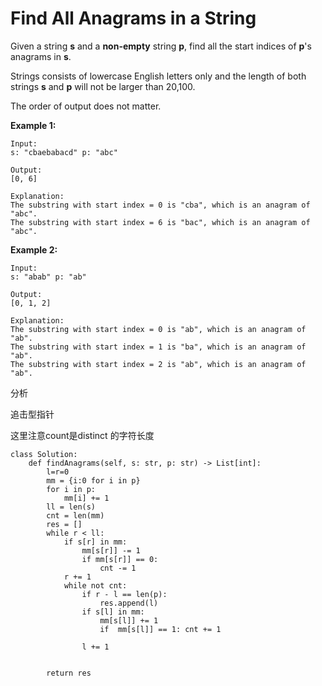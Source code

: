 # Find All Anagrams in a String

Given a string **s** and a **non-empty** string **p**, find all the start indices of **p**'s anagrams in **s**.

Strings consists of lowercase English letters only and the length of both strings **s** and **p** will not be larger than 20,100.

The order of output does not matter.

**Example 1:**

```text
Input:
s: "cbaebabacd" p: "abc"

Output:
[0, 6]

Explanation:
The substring with start index = 0 is "cba", which is an anagram of "abc".
The substring with start index = 6 is "bac", which is an anagram of "abc".
```

**Example 2:**

```text
Input:
s: "abab" p: "ab"

Output:
[0, 1, 2]

Explanation:
The substring with start index = 0 is "ab", which is an anagram of "ab".
The substring with start index = 1 is "ba", which is an anagram of "ab".
The substring with start index = 2 is "ab", which is an anagram of "ab".
```

分析

追击型指针

这里注意count是distinct 的字符长度

```text
class Solution:
    def findAnagrams(self, s: str, p: str) -> List[int]:
        l=r=0
        mm = {i:0 for i in p}
        for i in p:
            mm[i] += 1
        ll = len(s)
        cnt = len(mm)
        res = []
        while r < ll:
            if s[r] in mm:
                mm[s[r]] -= 1
                if mm[s[r]] == 0:
                    cnt -= 1
            r += 1
            while not cnt: 
                if r - l == len(p):
                    res.append(l)
                if s[l] in mm:
                    mm[s[l]] += 1
                    if  mm[s[l]] == 1: cnt += 1
                
                l += 1
                
                
        return res
                 
```

